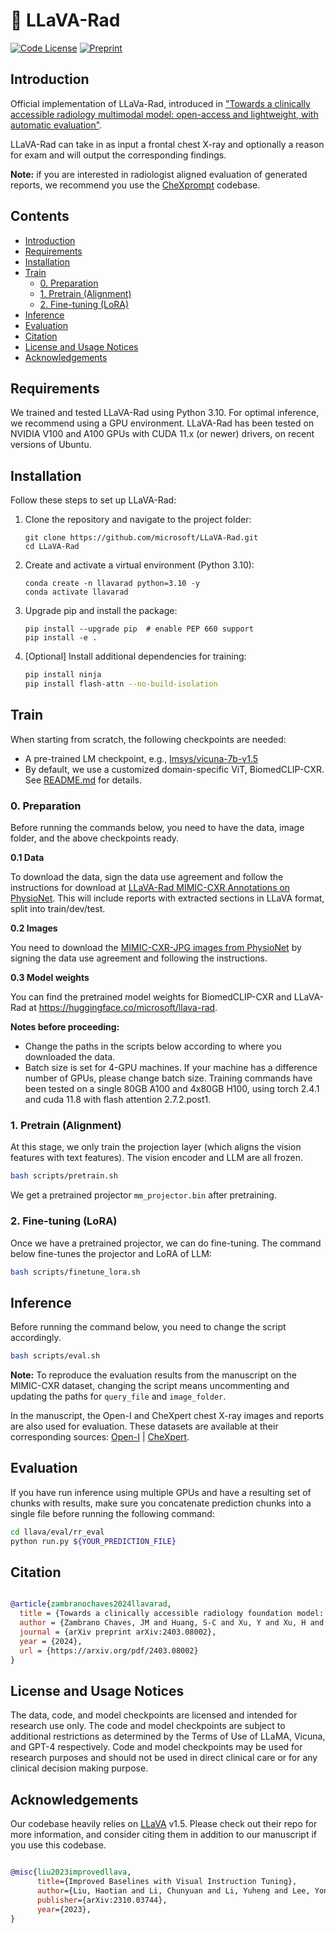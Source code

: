 # 🏥 LLaVA-Rad
[![Code License](https://img.shields.io/badge/Code%20License-Microsoft%20Research-red)](LICENSE)
[![Preprint](https://img.shields.io/badge/arXiv-Preprint-blue)](ttps://arxiv.org/abs/2403.08002)

## Introduction

Official implementation of LLaVa-Rad, introduced in ["Towards a clinically accessible radiology multimodal model: open-access and lightweight, with automatic evaluation"](https://arxiv.org/abs/2403.08002).

LLaVA-Rad can take in as input a frontal chest X-ray and optionally a reason for exam and will output the corresponding findings.

**Note:** if you are interested in radiologist aligned evaluation of generated reports, we recommend you use the [CheXprompt](https://github.com/microsoft/chexprompt) codebase.

## Contents
- [Introduction](#introduction)
- [Requirements](#requirements)
- [Installation](#installation)
- [Train](#train)
  - [0. Preparation](#0-preparation)
  - [1. Pretrain (Alignment)](#1-pretrain-alignment)
  - [2. Fine-tuning (LoRA)](#2-fine-tuning-lora)
- [Inference](#inference)
- [Evaluation](#evaluation)
- [Citation](#citation)
- [License and Usage Notices](#license-and-usage-notices)
- [Acknowledgements](#acknowledgements)


## Requirements

We trained and tested LLaVA-Rad using Python 3.10. For optimal inference, we recommend using a GPU environment. LLaVA-Rad has been tested on NVIDIA V100 and A100 GPUs with CUDA 11.x (or newer) drivers, on recent versions of Ubuntu.

## Installation

Follow these steps to set up LLaVA-Rad:

1. Clone the repository and navigate to the project folder:
   ```Shell
   git clone https://github.com/microsoft/LLaVA-Rad.git
   cd LLaVA-Rad
   ```
2. Create and activate a virtual environment (Python 3.10):
   ```Shell
   conda create -n llavarad python=3.10 -y
   conda activate llavarad
   ```
3. Upgrade pip and install the package:
   ```Shell
   pip install --upgrade pip  # enable PEP 660 support
   pip install -e .
   ```
4. [Optional] Install additional dependencies for training:
   ```bash
   pip install ninja
   pip install flash-attn --no-build-isolation
   ```

## Train

When starting from scratch, the following checkpoints are needed:
- A pre-trained LM checkpoint, e.g., [lmsys/vicuna-7b-v1.5](https://huggingface.co/lmsys/vicuna-7b-v1.5)
- By default, we use a customized domain-specific ViT, BiomedCLIP-CXR. See [README.md](./llava/model/multimodal_encoder/open_clip_encoder/README.md) for details.

### 0. Preparation
Before running the commands below, you need to have the data, image folder, and the above checkpoints ready. 

**0.1 Data**

To download the data, sign the data use agreement and follow the instructions for download at [LLaVA-Rad MIMIC-CXR Annotations on PhysioNet](https://physionet.org/content/llava-rad-mimic-cxr-annotation/1.0.0/). This will include reports with extracted sections in LLaVA format, split into train/dev/test.

**0.2 Images**

You need to download the [MIMIC-CXR-JPG images from PhysioNet](https://physionet.org/content/mimic-cxr-jpg/2.0.0/) by signing the data use agreement and following the instructions.

**0.3 Model weights**

You can find the pretrained model weights for BiomedCLIP-CXR and LLaVA-Rad at https://huggingface.co/microsoft/llava-rad.


**Notes before proceeding:** 
- Change the paths in the scripts below according to where you downloaded the data.
- Batch size is set for 4-GPU machines. If your machine has a difference number of GPUs, please change batch size. Training commands have been tested on a single 80GB A100 and 4x80GB H100, using torch 2.4.1 and cuda 11.8 with flash attention 2.7.2.post1.

### 1. Pretrain (Alignment)
At this stage, we only train the projection layer (which aligns the vision features with text features). The vision encoder and LLM are all frozen.

```bash
bash scripts/pretrain.sh
```

We get a pretrained projector `mm_projector.bin` after pretraining.

### 2. Fine-tuning (LoRA)
Once we have a pretrained projector, we can do fine-tuning. The command below fine-tunes the projector and LoRA of LLM:
```bash
bash scripts/finetune_lora.sh
```

## Inference

Before running the command below, you need to change the script accordingly.

```bash
bash scripts/eval.sh
```

**Note:** To reproduce the evaluation results from the manuscript on the MIMIC-CXR dataset, changing the script means uncommenting and updating the paths for `query_file` and `image_folder`.

In the manuscript, the Open-I and CheXpert chest X-ray images and reports are also used for evaluation. These datasets are available at their corresponding sources: [Open-I](https://openi.nlm.nih.gov/faq) | [CheXpert](https://stanfordaimi.azurewebsites.net/datasets/5158c524-d3ab-4e02-96e9-6ee9efc110a1).

## Evaluation

If you have run inference using multiple GPUs and have a resulting set of chunks with results, make sure you concatenate prediction chunks into a single file before running the following command:
```bash
cd llava/eval/rr_eval
python run.py ${YOUR_PREDICTION_FILE}
```

## Citation

```bibtex

@article{zambranochaves2024llavarad,
  title = {Towards a clinically accessible radiology foundation model: open-access and lightweight, with automated evaluation},
  author = {Zambrano Chaves, JM and Huang, S-C and Xu, Y and Xu, H and Usuyama, N and Zhang, S, et al.},
  journal = {arXiv preprint arXiv:2403.08002},
  year = {2024},
  url = {https://arxiv.org/pdf/2403.08002}
}

```

## License and Usage Notices

The data, code, and model checkpoints are licensed and intended for research use only. The code and model checkpoints are subject to additional restrictions as determined by the Terms of Use of LLaMA, Vicuna, and GPT-4 respectively. Code and model checkpoints may be used for research purposes and should not be used in direct clinical care or for any clinical decision making purpose.

## Acknowledgements

Our codebase heavily relies on [LLaVA](https://github.com/haotian-liu/LLaVA) v1.5. Please check out their repo for more information, and consider citing them in addition to our manuscript if you use this codebase.

```bibtex

@misc{liu2023improvedllava,
      title={Improved Baselines with Visual Instruction Tuning}, 
      author={Liu, Haotian and Li, Chunyuan and Li, Yuheng and Lee, Yong Jae},
      publisher={arXiv:2310.03744},
      year={2023},
}

```
